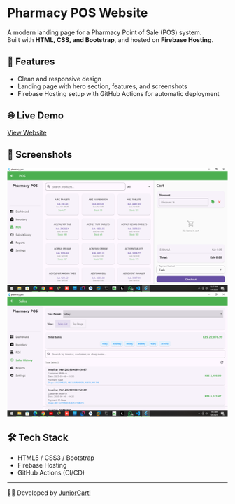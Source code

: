 # Pharmacy POS Website

A modern landing page for a Pharmacy Point of Sale (POS) system.  
Built with **HTML, CSS, and Bootstrap**, and hosted on **Firebase Hosting**.

## 🚀 Features
- Clean and responsive design  
- Landing page with hero section, features, and screenshots  
- Firebase Hosting setup with GitHub Actions for automatic deployment  

## 🌐 Live Demo
[View Website](https://pharmacy-pos-system-5dce.web.app)

## 📸 Screenshots
![Expense Dashboard](images/Screenshot%20(910).png)  
![Inventory Tracking](images/Screenshot%20(911).png)

## 🛠️ Tech Stack
- HTML5 / CSS3 / Bootstrap  
- Firebase Hosting  
- GitHub Actions (CI/CD)  

---
👨‍💻 Developed by [JuniorCarti](https://github.com/JuniorCarti)
